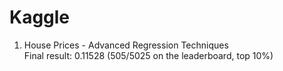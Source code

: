 # Kaggle

1. House Prices - Advanced Regression Techniques  
Final result: 0.11528 (505/5025 on the leaderboard, top 10%)
